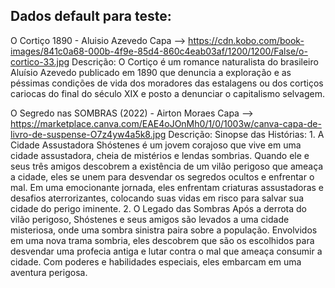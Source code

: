 ## Dados default para teste:



O Cortiço 1890 - Aluisio Azevedo
  Capa --> https://cdn.kobo.com/book-images/841c0a68-000b-4f9e-85d4-860c4eab03af/1200/1200/False/o-cortico-33.jpg
  Descrição: O Cortiço é um romance naturalista do brasileiro Aluísio Azevedo publicado em 1890 que denuncia a exploração e as péssimas condições de vida dos moradores das 
  estalagens ou dos cortiços cariocas do final do século XIX e posto a denunciar o capitalismo selvagem.


O Segredo nas SOMBRAS (2022) - Airton Moraes
  Capa --> https://marketplace.canva.com/EAE4oJOnMh0/1/0/1003w/canva-capa-de-livro-de-suspense-O7z4yw4a5k8.jpg
  Descrição: Sinopse das Histórias: 1. A Cidade Assustadora Shóstenes é um jovem corajoso que vive em uma cidade assustadora, cheia de mistérios e lendas sombrias. 
  Quando ele e seus três amigos descobrem a existência de um vilão perigoso que ameaça a cidade, eles se unem para desvendar os segredos ocultos e enfrentar o mal. Em uma emocionante jornada, 
  eles enfrentam criaturas assustadoras e desafios aterrorizantes, colocando suas vidas em risco para salvar sua cidade do perigo iminente. 2. O Legado das Sombras Após a derrota do vilão perigoso, 
  Shóstenes e seus amigos são levados a uma cidade misteriosa, onde uma sombra sinistra paira sobre a população. Envolvidos em uma nova trama sombria, 
  eles descobrem que são os escolhidos para desvendar uma profecia antiga e lutar contra o mal que ameaça consumir a cidade. 
  Com poderes e habilidades especiais, eles embarcam em uma aventura perigosa.

